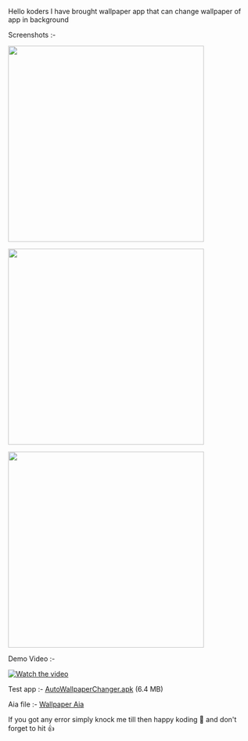 Hello koders I have brought wallpaper app that can change wallpaper of app in background

Screenshots :- 

<img height="400" src="https://kodular-community.s3.dualstack.eu-west-1.amazonaws.com/original/3X/6/f/6f9b68cfb0427a241a4d2318f34ce5359e36c699.jpeg"></img>


<img height="400" src="https://kodular-community.s3.dualstack.eu-west-1.amazonaws.com/original/3X/1/7/17eae487321eddcc5afcf9e2b53c8eb56da050a1.jpeg"></img>


<img height="400" src="https://kodular-community.s3.dualstack.eu-west-1.amazonaws.com/original/3X/0/1/0103e5116443a7201932fa85250f2fbaffb8b6dd.jpeg"></img>

Demo Video :-

[![Watch the video](https://i9.ytimg.com/vi_webp/PosppDdFQJ8/mq1.webp?sqp=CND-tqMG-oaymwEmCMACELQB8quKqQMa8AEB-AHOBYAC5AaKAgwIABABGGQgZShbMA8=&rs=AOn4CLAFq3sLR3FMqbQMDXEhdbiOY4vppw)](https://youtu.be/PosppDdFQJ8)

Test app :- [AutoWallpaperChanger.apk](https://community.kodular.io/uploads/short-url/digilmzqyJFFm6RihxkaeJSeIeZ.apk) (6.4 MB)

Aia file :- [Wallpaper Aia](https://community.kodular.io/uploads/short-url/s22sE1Z7mNvX5Z3Ekk8HPiwWszb.aia)

If you got any error simply knock me till then happy koding :slightly_smiling_face: and don't forget to hit  :+1:
